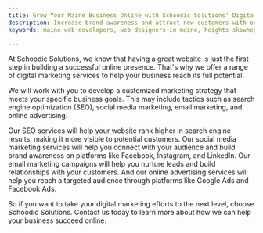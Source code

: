 ```yaml
---
title: Grow Your Maine Business Online with Schoodic Solutions' Digital Marketing
description: Increase brand awareness and attract new customers with our comprehensive digital marketing services in Washington County, ME (Calais, Machias, Lubec, Eastport).
keywords: maine web developers, web designers in maine, heights skowhegan, schoodic, cutting edge kennebunk, custom software development washington county main, website development washington county maine, software development company washington county maine, web development company washington county maine, washington county maine custom software, washington county maine website development, custom software development near me, website development near me, washington county maine web design, washington county maine app development, maine web design, maine app development, web design portland maine, website hosting and design services, maine web developers, managed hosting services maine, responsive web development services maine, web design belfast, camden web design, web designer portland maine, website design belfast, responsive development maine

---
```


At Schoodic Solutions, we know that having a great website is just the first step in building a successful online presence. That's why we offer a range of digital marketing services to help your business reach its full potential.

We will work with you to develop a customized marketing strategy that meets your specific business goals. This may include tactics such as search engine optimization (SEO), social media marketing, email marketing, and online advertising.
        
Our SEO services will help your website rank higher in search engine results, making it more visible to potential customers. Our social media marketing services will help you connect with your audience and build brand awareness on platforms like Facebook, Instagram, and LinkedIn. Our email marketing campaigns will help you nurture leads and build relationships with your customers. And our online advertising services will help you reach a targeted audience through platforms like Google Ads and Facebook Ads.
        
So if you want to take your digital marketing efforts to the next level, choose Schoodic Solutions. Contact us today to learn more about how we can help your business succeed online.
